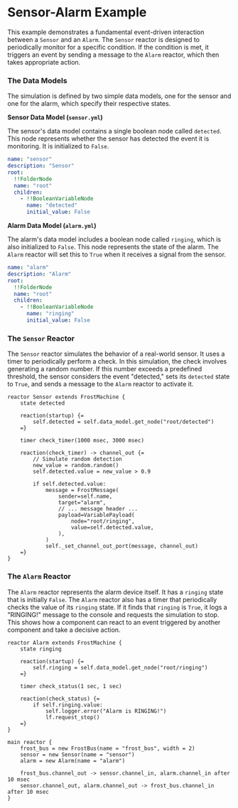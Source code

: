 # Sensor-Alarm Example

This example demonstrates a fundamental event-driven interaction between a `Sensor` and an `Alarm`. The `Sensor` reactor is designed to periodically monitor for a specific condition. If the condition is met, it triggers an event by sending a message to the `Alarm` reactor, which then takes appropriate action. 

### The Data Models

The simulation is defined by two simple data models, one for the sensor and one for the alarm, which specify their respective states.

**Sensor Data Model (`sensor.yml`)**

The sensor's data model contains a single boolean node called `detected`. This node represents whether the sensor has detected the event it is monitoring. It is initialized to `False`.

```yaml
name: "sensor"
description: "Sensor"
root:
  !!FolderNode
  name: "root"
  children:
    - !!BooleanVariableNode
      name: "detected"
      initial_value: False
```

**Alarm Data Model (`alarm.yml`)**

The alarm's data model includes a boolean node called `ringing`, which is also initialized to `False`. This node represents the state of the alarm. The `Alarm` reactor will set this to `True` when it receives a signal from the sensor.

```yaml
name: "alarm"
description: "Alarm"
root:
  !!FolderNode
  name: "root"
  children:
    - !!BooleanVariableNode
      name: "ringing"
      initial_value: False
```

### The `Sensor` Reactor

The `Sensor` reactor simulates the behavior of a real-world sensor. It uses a timer to periodically perform a check. In this simulation, the check involves generating a random number. If this number exceeds a predefined threshold, the sensor considers the event "detected," sets its `detected` state to `True`, and sends a message to the `Alarm` reactor to activate it.

```lf-python
reactor Sensor extends FrostMachine {
    state detected

    reaction(startup) {=
        self.detected = self.data_model.get_node("root/detected")
    =}

    timer check_timer(1000 msec, 3000 msec)

    reaction(check_timer) -> channel_out {=
        // Simulate random detection
        new_value = random.random()
        self.detected.value = new_value > 0.9

        if self.detected.value:
            message = FrostMessage(
                sender=self.name,
                target="alarm",
                // ... message header ...
                payload=VariablePayload(
                    node="root/ringing",
                    value=self.detected.value,
                ),
            )
            self._set_channel_out_port(message, channel_out)
    =}
}
```

### The `Alarm` Reactor

The `Alarm` reactor represents the alarm device itself. It has a `ringing` state that is initially `False`. The `Alarm` reactor also has a timer that periodically checks the value of its `ringing` state. If it finds that `ringing` is `True`, it logs a "RINGING!" message to the console and requests the simulation to stop. This shows how a component can react to an event triggered by another component and take a decisive action.

```lf-python
reactor Alarm extends FrostMachine {
    state ringing

    reaction(startup) {=
        self.ringing = self.data_model.get_node("root/ringing")
    =}

    timer check_status(1 sec, 1 sec)

    reaction(check_status) {=
        if self.ringing.value:
            self.logger.error("Alarm is RINGING!")
            lf.request_stop()
    =}
}
```

```lf-python
main reactor {
    frost_bus = new FrostBus(name = "frost_bus", width = 2)
    sensor = new Sensor(name = "sensor")
    alarm = new Alarm(name = "alarm")

    frost_bus.channel_out -> sensor.channel_in, alarm.channel_in after 10 msec
    sensor.channel_out, alarm.channel_out -> frost_bus.channel_in after 10 msec
}
```
